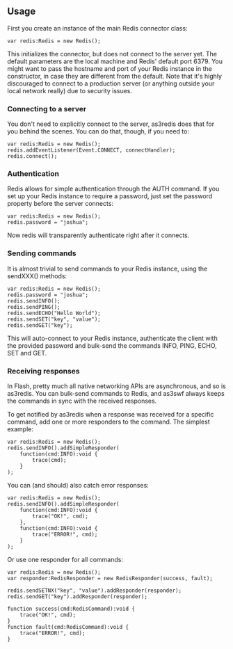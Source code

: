 ## Usage

First you create an instance of the main Redis connector class:

	var redis:Redis = new Redis();

This initializes the connector, but does not connect to the server yet. The default parameters are the local machine and Redis' default port 6379. You might want to pass the hostname and port of your Redis instance in the constructor, in case they are different from the default. Note that it's highly discouraged to connect to a production server (or anything outside your local network really) due to security issues.

### Connecting to a server

You don't need to explicitly connect to the server, as3redis does that for you behind the scenes. You can do that, though, if you need to:

	var redis:Redis = new Redis();
	redis.addEventListener(Event.CONNECT, connectHandler);
	redis.connect();

### Authentication

Redis allows for simple authentication through the AUTH command. If you set up your Redis instance to require a password, just set the password property before the server connects:

	var redis:Redis = new Redis();
	redis.password = "joshua";

Now redis will transparently authenticate right after it connects.

### Sending commands

It is almost trivial to send commands to your Redis instance, using the sendXXX() methods:

	var redis:Redis = new Redis();
	redis.password = "joshua";
	redis.sendINFO();
	redis.sendPING();
	redis.sendECHO("Hello World");
	redis.sendSET("key", "value");
	redis.sendGET("key");

This will auto-connect to your Redis instance, authenticate the client with the provided password and bulk-send the commands INFO, PING, ECHO, SET and GET.

### Receiving responses

In Flash, pretty much all native networking APIs are asynchronous, and so is as3redis. You can bulk-send commands to Redis, and as3swf always keeps the commands in sync with the received responses.

To get notified by as3redis when a response was received for a specific command, add one or more responders to the command. The simplest example:

	var redis:Redis = new Redis();
	redis.sendINFO().addSimpleResponder(
		function(cmd:INFO):void {
			trace(cmd);
		}
	);

You can (and should) also catch error responses:

	var redis:Redis = new Redis();
	redis.sendINFO().addSimpleResponder(
		function(cmd:INFO):void {
			trace("OK!", cmd);
		},
		function(cmd:INFO):void {
			trace("ERROR!", cmd);
		}
	);

Or use one responder for all commands:

	var redis:Redis = new Redis();
	var responder:RedisResponder = new RedisResponder(success, fault);
	
	redis.sendSETNX("key", "value").addResponder(responder);
	redis.sendGET("key").addResponder(responder);
	
	function success(cmd:RedisCommand):void {
		trace("OK!", cmd);
	}
	function fault(cmd:RedisCommand):void {
		trace("ERROR!", cmd);
	}

